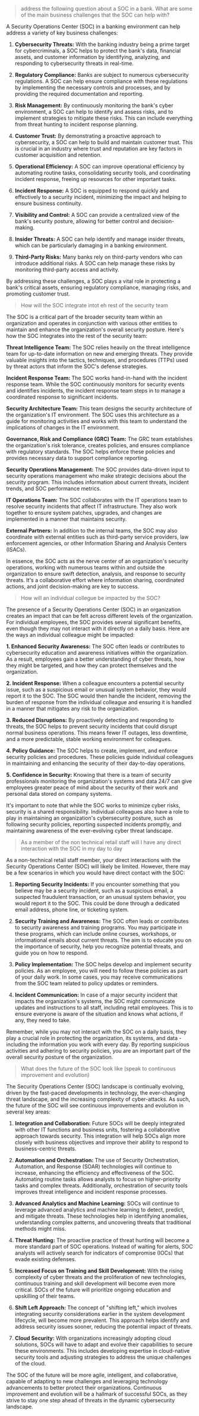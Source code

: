 
> address the following question about a SOC in a bank. What are some of the main business challenges that the SOC can help with?

A Security Operations Center (SOC) in a banking environment can help address a variety of key business challenges:

1.  **Cybersecurity Threats:** With the banking industry being a prime target for cybercriminals, a SOC helps to protect the bank's data, financial assets, and customer information by identifying, analyzing, and responding to cybersecurity threats in real-time.
    
2.  **Regulatory Compliance:** Banks are subject to numerous cybersecurity regulations. A SOC can help ensure compliance with these regulations by implementing the necessary controls and processes, and by providing the required documentation and reporting.
    
3.  **Risk Management:** By continuously monitoring the bank's cyber environment, a SOC can help to identify and assess risks, and to implement strategies to mitigate these risks. This can include everything from threat hunting to incident response planning.
    
4.  **Customer Trust:** By demonstrating a proactive approach to cybersecurity, a SOC can help to build and maintain customer trust. This is crucial in an industry where trust and reputation are key factors in customer acquisition and retention.
    
5.  **Operational Efficiency:** A SOC can improve operational efficiency by automating routine tasks, consolidating security tools, and coordinating incident response, freeing up resources for other important tasks.
    
6.  **Incident Response:** A SOC is equipped to respond quickly and effectively to a security incident, minimizing the impact and helping to ensure business continuity.
    
7.  **Visibility and Control:** A SOC can provide a centralized view of the bank's security posture, allowing for better control and decision-making.
    
8.  **Insider Threats:** A SOC can help identify and manage insider threats, which can be particularly damaging in a banking environment.
    
9.  **Third-Party Risks:** Many banks rely on third-party vendors who can introduce additional risks. A SOC can help manage these risks by monitoring third-party access and activity.
    

By addressing these challenges, a SOC plays a vital role in protecting a bank's critical assets, ensuring regulatory compliance, managing risks, and promoting customer trust.

> How will the SOC integrate intot eh rest of the security team

The SOC is a critical part of the broader security team within an organization and operates in conjunction with various other entities to maintain and enhance the organization's overall security posture. Here's how the SOC integrates into the rest of the security team:

**Threat Intelligence Team:** The SOC relies heavily on the threat intelligence team for up-to-date information on new and emerging threats. They provide valuable insights into the tactics, techniques, and procedures (TTPs) used by threat actors that inform the SOC's defense strategies.

**Incident Response Team:** The SOC works hand-in-hand with the incident response team. While the SOC continuously monitors for security events and identifies incidents, the incident response team steps in to manage a coordinated response to significant incidents.

**Security Architecture Team:** This team designs the security architecture of the organization's IT environment. The SOC uses this architecture as a guide for monitoring activities and works with this team to understand the implications of changes in the IT environment.

**Governance, Risk and Compliance (GRC) Team:** The GRC team establishes the organization's risk tolerance, creates policies, and ensures compliance with regulatory standards. The SOC helps enforce these policies and provides necessary data to support compliance reporting.

**Security Operations Management:** The SOC provides data-driven input to security operations management who make strategic decisions about the security program. This includes information about current threats, incident trends, and SOC performance metrics.

**IT Operations Team:** The SOC collaborates with the IT operations team to resolve security incidents that affect IT infrastructure. They also work together to ensure system patches, upgrades, and changes are implemented in a manner that maintains security.

**External Partners:** In addition to the internal teams, the SOC may also coordinate with external entities such as third-party service providers, law enforcement agencies, or other Information Sharing and Analysis Centers (ISACs).

In essence, the SOC acts as the nerve center of an organization's security operations, working with numerous teams within and outside the organization to ensure swift detection, analysis, and response to security threats. It's a collaborative effort where information sharing, coordinated actions, and joint decision-making are key to success.

> How will an individual collegue be impacted by the SOC?

The presence of a Security Operations Center (SOC) in an organization creates an impact that can be felt across different levels of the organization. For individual employees, the SOC provides several significant benefits, even though they may not interact with it directly on a daily basis. Here are the ways an individual colleague might be impacted:

**1\. Enhanced Security Awareness:** The SOC often leads or contributes to cybersecurity education and awareness initiatives within the organization. As a result, employees gain a better understanding of cyber threats, how they might be targeted, and how they can protect themselves and the organization.

**2\. Incident Response:** When a colleague encounters a potential security issue, such as a suspicious email or unusual system behavior, they would report it to the SOC. The SOC would then handle the incident, removing the burden of response from the individual colleague and ensuring it is handled in a manner that mitigates any risk to the organization.

**3\. Reduced Disruptions:** By proactively detecting and responding to threats, the SOC helps to prevent security incidents that could disrupt normal business operations. This means fewer IT outages, less downtime, and a more predictable, stable working environment for colleagues.

**4\. Policy Guidance:** The SOC helps to create, implement, and enforce security policies and procedures. These policies guide individual colleagues in maintaining and enhancing the security of their day-to-day operations.

**5\. Confidence in Security:** Knowing that there is a team of security professionals monitoring the organization's systems and data 24/7 can give employees greater peace of mind about the security of their work and personal data stored on company systems.

It's important to note that while the SOC works to minimize cyber risks, security is a shared responsibility. Individual colleagues also have a role to play in maintaining an organization's cybersecurity posture, such as following security policies, reporting suspected incidents promptly, and maintaining awareness of the ever-evolving cyber threat landscape.

> As a member of the non technical retail staff will I have any direct interaction with the SOC in my day to day

As a non-technical retail staff member, your direct interactions with the Security Operations Center (SOC) will likely be limited. However, there may be a few scenarios in which you would have direct contact with the SOC:

1.  **Reporting Security Incidents:** If you encounter something that you believe may be a security incident, such as a suspicious email, a suspected fraudulent transaction, or an unusual system behavior, you would report it to the SOC. This could be done through a dedicated email address, phone line, or ticketing system.
    
2.  **Security Training and Awareness:** The SOC often leads or contributes to security awareness and training programs. You may participate in these programs, which can include online courses, workshops, or informational emails about current threats. The aim is to educate you on the importance of security, help you recognize potential threats, and guide you on how to respond.
    
3.  **Policy Implementation:** The SOC helps develop and implement security policies. As an employee, you will need to follow these policies as part of your daily work. In some cases, you may receive communications from the SOC team related to policy updates or reminders.
    
4.  **Incident Communication:** In case of a major security incident that impacts the organization's systems, the SOC might communicate updates and instructions to all staff, including retail employees. This is to ensure everyone is aware of the situation and knows what actions, if any, they need to take.
    

Remember, while you may not interact with the SOC on a daily basis, they play a crucial role in protecting the organization, its systems, and data - including the information you work with every day. By reporting suspicious activities and adhering to security policies, you are an important part of the overall security posture of the organization.

> What does the future of the SOC look like (speak to continuous improvement and evolution)

The Security Operations Center (SOC) landscape is continually evolving, driven by the fast-paced developments in technology, the ever-changing threat landscape, and the increasing complexity of cyber-attacks. As such, the future of the SOC will see continuous improvements and evolution in several key areas:

1.  **Integration and Collaboration:** Future SOCs will be deeply integrated with other IT functions and business units, fostering a collaborative approach towards security. This integration will help SOCs align more closely with business objectives and improve their ability to respond to business-centric threats.
    
2.  **Automation and Orchestration:** The use of Security Orchestration, Automation, and Response (SOAR) technologies will continue to increase, enhancing the efficiency and effectiveness of the SOC. Automating routine tasks allows analysts to focus on higher-priority tasks and complex threats. Additionally, orchestration of security tools improves threat intelligence and incident response processes.
    
3.  **Advanced Analytics and Machine Learning:** SOCs will continue to leverage advanced analytics and machine learning to detect, predict, and mitigate threats. These technologies help in identifying anomalies, understanding complex patterns, and uncovering threats that traditional methods might miss.
    
4.  **Threat Hunting:** The proactive practice of threat hunting will become a more standard part of SOC operations. Instead of waiting for alerts, SOC analysts will actively search for indicators of compromise (IOCs) that evade existing defenses.
    
5.  **Increased Focus on Training and Skill Development:** With the rising complexity of cyber threats and the proliferation of new technologies, continuous training and skill development will become even more critical. SOCs of the future will prioritize ongoing education and upskilling of their teams.
    
6.  **Shift Left Approach:** The concept of "shifting left," which involves integrating security considerations earlier in the system development lifecycle, will become more prevalent. This approach helps identify and address security issues sooner, reducing the potential impact of threats.
    
7.  **Cloud Security:** With organizations increasingly adopting cloud solutions, SOCs will have to adapt and evolve their capabilities to secure these environments. This includes developing expertise in cloud-native security tools and adjusting strategies to address the unique challenges of the cloud.
    

The SOC of the future will be more agile, intelligent, and collaborative, capable of adapting to new challenges and leveraging technology advancements to better protect their organizations. Continuous improvement and evolution will be a hallmark of successful SOCs, as they strive to stay one step ahead of threats in the dynamic cybersecurity landscape.